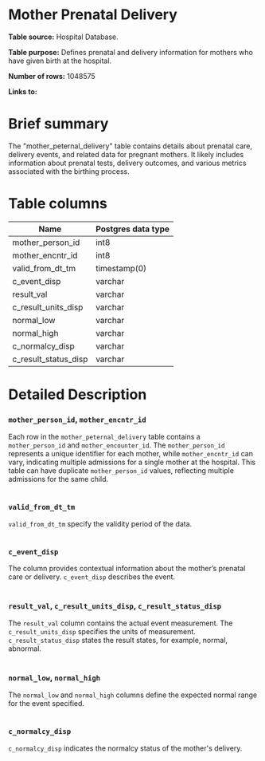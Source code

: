<h1><b>Mother Prenatal Delivery</b></h1>

**Table source:** Hospital Database.

**Table purpose:** Defines prenatal and delivery information for mothers who have given birth at the hospital.

**Number of rows:** 1048575

**Links to:**

<!-- * PATIENTS on `SUBJECT_ID` -->

# Brief summary

The "mother_peternal_delivery" table contains details about prenatal care, delivery events, and related data for pregnant mothers. It likely includes information about prenatal tests, delivery outcomes, and various metrics associated with the birthing process.

<!-- # Important considerations -->
<!-- 
* The data is sourced from the admission, discharge and transfer database from the hospital (often referred to as 'ADT' data).
* Organ donor accounts are sometimes created for patients who died in the hospital. These are distinct hospital admissions with very short, sometimes negative lengths of stay. Furthermore, their `DEATHTIME` is frequently the same as the earlier patient admission's `DEATHTIME`.
* All text data, except for that in the `INSURANCE` column, is stored in upper case. -->




# Table columns

Name | Postgres data type
---- | ----
mother\_person\_id | int8
mother\_encntr\_id | int8
valid\_from\_dt\_tm | timestamp(0)
c\_event\_disp | varchar
result\_val | varchar
c\_result\_units\_disp | varchar
normal\_low | varchar
normal\_high | varchar
c\_normalcy\_disp | varchar
c\_result\_status\_disp | varchar

# Detailed Description

### `mother_person_id`, `mother_encntr_id`
Each row in the `mother_peternal_delivery` table contains a `mother_person_id` and `mother_encounter_id`. The `mother_person_id` represents a unique identifier for each mother, while `mother_encntr_id` can vary, indicating multiple admissions for a single mother at the hospital. This table can have duplicate `mother_person_id` values, reflecting multiple admissions for the same child.
<br></br>

### `valid_from_dt_tm`
`valid_from_dt_tm` specify the validity period of the data.
<br></br>

### `c_event_disp`
The column provides contextual information about the mother’s prenatal care or delivery. `c_event_disp` describes the event. 
<br></br>

### `result_val`, `c_result_units_disp`, `c_result_status_disp`
The `result_val` column contains the actual event measurement. The `c_result_units_disp` specifies the units of measurement. `c_result_status_disp` states the result states, for example, normal, abnormal.
<br></br>

### `normal_low`, `normal_high`
The `normal_low` and `normal_high` columns define the expected normal range for the event specified.
<br></br>

### `c_normalcy_disp`
`c_normalcy_disp` indicates the normalcy status of the mother's delivery.
<br></br>



